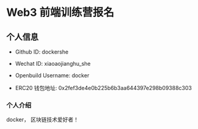 # Web3 前端训练营报名
## 个人信息

* Github ID: dockershe

* Wechat ID: xiaoaojianghu_she

* Openbuild Username: docker

* ERC20 钱包地址: 0x2fef3de4e0b225b6b3aa644397e298b09388c303

### 个人介绍
docker， 区块链技术爱好者！
